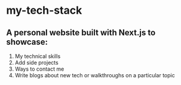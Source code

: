 # my-tech-stack

## A personal website built with Next.js to showcase:
1. My technical skills
1. Add side projects
1. Ways to contact me
1. Write blogs about new tech or walkthroughs on a particular topic
